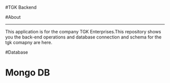 #TGK Backend

#About
<hr/>
This application is for the company TGK Enterprises.This repository shows you the back-end operations and database connection and schema for the tgk comapny are here.

#Database

<h1>Mongo DB</h1>


